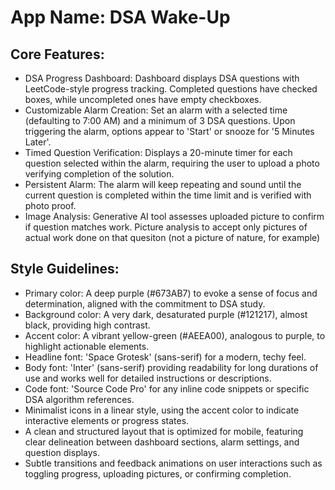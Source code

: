 # **App Name**: DSA Wake-Up

## Core Features:

- DSA Progress Dashboard: Dashboard displays DSA questions with LeetCode-style progress tracking. Completed questions have checked boxes, while uncompleted ones have empty checkboxes.
- Customizable Alarm Creation: Set an alarm with a selected time (defaulting to 7:00 AM) and a minimum of 3 DSA questions. Upon triggering the alarm, options appear to 'Start' or snooze for '5 Minutes Later'.
- Timed Question Verification: Displays a 20-minute timer for each question selected within the alarm, requiring the user to upload a photo verifying completion of the solution.
- Persistent Alarm: The alarm will keep repeating and sound until the current question is completed within the time limit and is verified with photo proof.
- Image Analysis: Generative AI tool assesses uploaded picture to confirm if question matches work. Picture analysis to accept only pictures of actual work done on that quesiton (not a picture of nature, for example)

## Style Guidelines:

- Primary color: A deep purple (#673AB7) to evoke a sense of focus and determination, aligned with the commitment to DSA study.
- Background color: A very dark, desaturated purple (#121217), almost black, providing high contrast.
- Accent color: A vibrant yellow-green (#AEEA00), analogous to purple, to highlight actionable elements.
- Headline font: 'Space Grotesk' (sans-serif) for a modern, techy feel.
- Body font: 'Inter' (sans-serif) providing readability for long durations of use and works well for detailed instructions or descriptions.
- Code font: 'Source Code Pro' for any inline code snippets or specific DSA algorithm references.
- Minimalist icons in a linear style, using the accent color to indicate interactive elements or progress states.
- A clean and structured layout that is optimized for mobile, featuring clear delineation between dashboard sections, alarm settings, and question displays.
- Subtle transitions and feedback animations on user interactions such as toggling progress, uploading pictures, or confirming completion.